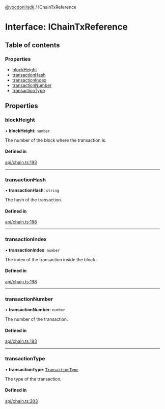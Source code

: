 [@vocdoni/sdk](/sdk) / IChainTxReference

# Interface: IChainTxReference

## Table of contents

### Properties

- [blockHeight](IChainTxReference#blockheight)
- [transactionHash](IChainTxReference#transactionhash)
- [transactionIndex](IChainTxReference#transactionindex)
- [transactionNumber](IChainTxReference#transactionnumber)
- [transactionType](IChainTxReference#transactiontype)

## Properties

### blockHeight

• **blockHeight**: `number`

The number of the block where the transaction is.

#### Defined in

[api/chain.ts:193](https://github.com/vocdoni/vocdoni-sdk/blob/c61694d51d7ca609cdc86440f23c7a75ea39ea5b/src/api/chain.ts#L193)

___

### transactionHash

• **transactionHash**: `string`

The hash of the transaction.

#### Defined in

[api/chain.ts:188](https://github.com/vocdoni/vocdoni-sdk/blob/c61694d51d7ca609cdc86440f23c7a75ea39ea5b/src/api/chain.ts#L188)

___

### transactionIndex

• **transactionIndex**: `number`

The index of the transaction inside the block.

#### Defined in

[api/chain.ts:198](https://github.com/vocdoni/vocdoni-sdk/blob/c61694d51d7ca609cdc86440f23c7a75ea39ea5b/src/api/chain.ts#L198)

___

### transactionNumber

• **transactionNumber**: `number`

The number of the transaction.

#### Defined in

[api/chain.ts:183](https://github.com/vocdoni/vocdoni-sdk/blob/c61694d51d7ca609cdc86440f23c7a75ea39ea5b/src/api/chain.ts#L183)

___

### transactionType

• **transactionType**: [`TransactionType`](../enums/TransactionType)

The type of the transaction.

#### Defined in

[api/chain.ts:203](https://github.com/vocdoni/vocdoni-sdk/blob/c61694d51d7ca609cdc86440f23c7a75ea39ea5b/src/api/chain.ts#L203)
